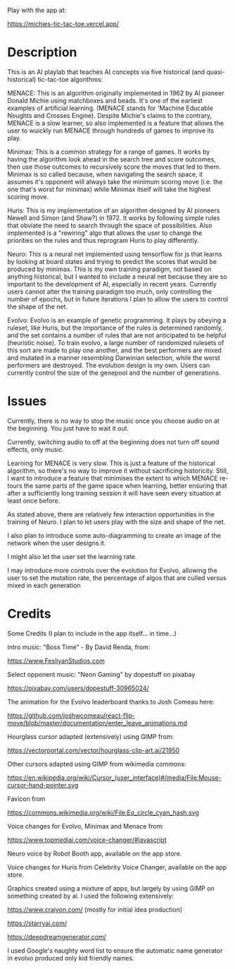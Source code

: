 Play with the app at: 

https://michies-tic-tac-toe.vercel.app/

<h1> Description </h1>

This is an AI playlab that teaches AI concepts via five historical (and quasi-historical) tic-tac-toe algorithms: 

MENACE: This is an algorithm originally implemented in 1962 by AI pioneer Donald Michie using matchboxes and beads. It's one of the earliest examples of artificial learning. (MENACE stands for 'Machine Educable Noughts and Crosses Engine). Despite Michie's claims to the contrary, MENACE is a slow learner, so also implemented is a feature that allows the user to wuickly run MENACE through hundreds of games to improve its play. 

Minimax: This is a common strategy for a range of games. It works by having the algorithm look ahead in the search tree and score outcomes, then use those outcomes to recursively score the moves that led to them. Minimax is so called because, when navigating the search space, it assumes it's opponent will always take the minimum scorng move (i.e. the one that's worst for minimax) while Minimax itself will take the highest scoring move.

Huris: This is my implementation of an algorithm designed by AI pioneers Newell and Simon (and Shaw?) in 1972. It works by following simple rules that obviate the need to search through the space of possibilities. Also implemented is a "rewiring" algo that allows the user to change the priorities on the rules and thus reprogram Huris to play differently. 

Neuro: This is a neural net implemented using tensorflow for js that learns by looking at board states and trying to predict the scores that would be produced by minimax. This is my own training paradigm, not based on anything historical, but I wanted to include a neural net because they are so important to the development of AI, especially in recent years. Currently users cannot alter the training paradigm too much, only controlling the number of epochs, but in future iterations I plan to allow the users to control the shape of the net. 

Evolvo: Evolvo is an example of genetic programming. It plays by obeying a ruleset, like Huris, but the importance of the rules is determined randomly, and the set contains a number of rules that are not anticipated to be helpful (heuristic noise). To train evolvo, a large number of randomized rulesets of this sort are made to play one another, and the best performers are mixed and mutated in a manner resembling Darwinian selection, while the worst performers are destroyed. The evolution design is my own. Users can currently control the size of the genepool and the number of generations. 

<h1>Issues</h1>

Currently, there is no way to stop the music once you choose audio on at the beginning. You just have to wait it out. 

Currently, switching audio to off at the beginning does not turn off sound effects, only music. 

Learning for MENACE is very slow. This is just a feature of the historical algorithm, so there's no way to improve it without sacrificing historicity. Still, I want to introduce a feature that minimises the extent to which MENACE re-tours the same parts of the game space when learning, better ensuring that after a sufficiently long training session it will have seen every situation at least once before. 

As stated above, there are relatively few interaction opportunities in the training of Neuro. I plan to let users play with the size and shape of the net. 

I also plan to introduce some auto-diagramming to create an image of the network when the user designs it. 

I might also let the user set the learning rate. 

I may introduce more controls over the evolution for Evolvo, allowing the user to set the mutation rate, the percentage of algos that are culled versus mixed in each generation 

<h1>Credits</h1>
Some Credits (I plan to include in the app itself... in time...) 

Intro music: "Boss Time" - By David Renda, from: 

https://www.FesliyanStudios.com

Select opponent music: "Neon Gaming" by dopestuff on pixabay

https://pixabay.com/users/dopestuff-30965024/

The animation for the Evolvo leaderboard thanks to Josh Comeau here: 

https://github.com/joshwcomeau/react-flip-move/blob/master/documentation/enter_leave_animations.md

Hourglass cursor adapted (extensively) using GIMP from: 

https://vectorportal.com/vector/hourglass-clip-art.ai/21950

Other cursors adapted using GIMP from wikimedia commons: 

https://en.wikipedia.org/wiki/Cursor_(user_interface)#/media/File:Mouse-cursor-hand-pointer.svg

Favicon from 

https://commons.wikimedia.org/wiki/File:Eo_circle_cyan_hash.svg

Voice changes for Evolvo, Minimax and Menace from: 

https://www.topmediai.com/voice-changer/#javascript

Neuro voice by Robot Booth app, available on the app store. 

Voice changes for Huris from Celebrity Voice Changer, available on the app store.  

Graphics created using a mixture of apps, but largely by using GIMP on something created by ai. I used the following extensively: 

https://www.craiyon.com/ (mostly for initial idea production)

https://starryai.com/

https://deepdreamgenerator.com/

I used Google's naughty word list to ensure the automatic name generator in evolvo produced only kid friendly names. 

